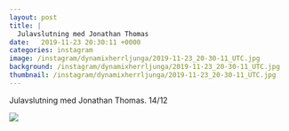 ```yaml
---
layout: post
title: |
  Julavslutning med Jonathan Thomas
date:   2019-11-23 20:30:11 +0000
categories: instagram
image: /instagram/dynamixherrljunga/2019-11-23_20-30-11_UTC.jpg
background: /instagram/dynamixherrljunga/2019-11-23_20-30-11_UTC.jpg
thumbnail: /instagram/dynamixherrljunga/2019-11-23_20-30-11_UTC.jpg
---
```

Julavslutning med Jonathan Thomas. 14/12



<img src='/www-dynamix-herrljunga/instagram/dynamixherrljunga/2019-11-23_20-30-11_UTC.jpg' class='img-fluid' />
